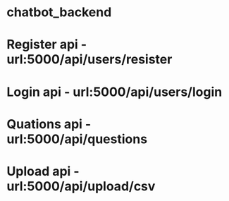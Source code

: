 # chatbot_backend

# Register api - url:5000/api/users/resister

# Login api - url:5000/api/users/login

# Quations api - url:5000/api/questions

# Upload api - url:5000/api/upload/csv
